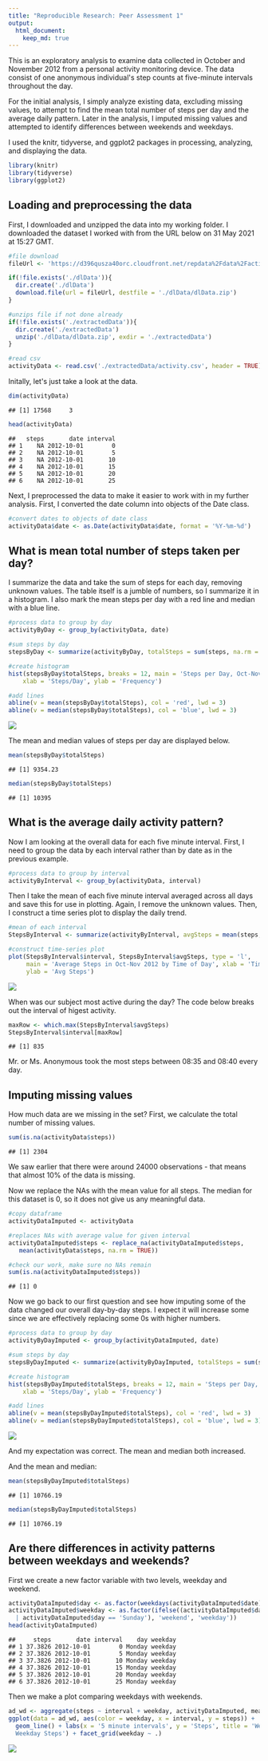 ```yaml
---
title: "Reproducible Research: Peer Assessment 1"
output: 
  html_document:
    keep_md: true
---
```


This is an exploratory analysis to examine data collected in October and November 2012 from a personal activity monitoring device. The data consist of one anonymous individual's step counts at five-minute intervals throughout the day.

For the initial analysis, I simply analyze existing data, excluding missing values, to attempt to find the mean total number of steps per day and the average daily pattern. Later in the analysis, I imputed missing values and attempted to identify differences between weekends and weekdays.

I used the knitr, tidyverse, and ggplot2 packages in processing, analyzing, and displaying the data.

```r
library(knitr)
library(tidyverse)
library(ggplot2)
```

## Loading and preprocessing the data

First, I downloaded and unzipped the data into my working folder. I downloaded the dataset I worked with from the URL below on 31 May 2021 at 15:27 GMT.

```r
#file download
fileUrl <- 'https://d396qusza40orc.cloudfront.net/repdata%2Fdata%2Factivity.zip'

if(!file.exists('./dlData')){
  dir.create('./dlData')
  download.file(url = fileUrl, destfile = './dlData/dlData.zip')
}

#unzips file if not done already
if(!file.exists('./extractedData')){
  dir.create('./extractedData')
  unzip('./dlData/dlData.zip', exdir = './extractedData')
}

#read csv
activityData <- read.csv('./extractedData/activity.csv', header = TRUE)
```

Initally, let's just take a look at the data.

```r
dim(activityData)
```

```
## [1] 17568     3
```

```r
head(activityData)
```

```
##   steps       date interval
## 1    NA 2012-10-01        0
## 2    NA 2012-10-01        5
## 3    NA 2012-10-01       10
## 4    NA 2012-10-01       15
## 5    NA 2012-10-01       20
## 6    NA 2012-10-01       25
```

Next, I preprocessed the data to make it easier to work with in my further analysis. First, I converted the date column into objects of the Date class.

```r
#convert dates to objects of date class
activityData$date <- as.Date(activityData$date, format = '%Y-%m-%d')
```

## What is mean total number of steps taken per day?

I summarize the data and take the sum of steps for each day, removing unknown values. The table itself is a jumble of numbers, so I summarize it in a histogram. I also mark the mean steps per day with a red line and median with a blue line.

```r
#process data to group by day
activityByDay <- group_by(activityData, date)

#sum steps by day
stepsByDay <- summarize(activityByDay, totalSteps = sum(steps, na.rm = TRUE))

#create histogram
hist(stepsByDay$totalSteps, breaks = 12, main = 'Steps per Day, Oct-Nov 2012',
    xlab = 'Steps/Day', ylab = 'Frequency')

#add lines
abline(v = mean(stepsByDay$totalSteps), col = 'red', lwd = 3)
abline(v = median(stepsByDay$totalSteps), col = 'blue', lwd = 3)
```

![](PA1_files/figure-html/unnamed-chunk-5-1.png)<!-- -->

The mean and median values of steps per day are displayed below.

```r
mean(stepsByDay$totalSteps)
```

```
## [1] 9354.23
```

```r
median(stepsByDay$totalSteps)
```

```
## [1] 10395
```

## What is the average daily activity pattern?
Now I am looking at the overall data for each five minute interval. First, I need to group the data by each interval rather than by date as in the previous example.

```r
#process data to group by interval
activityByInterval <- group_by(activityData, interval)
```

Then I take the mean of each five minute interval averaged across all days and save this for use in plotting. Again, I remove the unknown values. Then, I construct a time series plot to display the daily trend.

```r
#mean of each interval
StepsByInterval <- summarize(activityByInterval, avgSteps = mean(steps, na.rm = TRUE))

#construct time-series plot
plot(StepsByInterval$interval, StepsByInterval$avgSteps, type = 'l',
     main = 'Average Steps in Oct-Nov 2012 by Time of Day', xlab = 'Time (24 hr clock)',
     ylab = 'Avg Steps')
```

![](PA1_files/figure-html/unnamed-chunk-8-1.png)<!-- -->

When was our subject most active during the day? The code below breaks out the interval of higest activity.

```r
maxRow <- which.max(StepsByInterval$avgSteps)
StepsByInterval$interval[maxRow]
```

```
## [1] 835
```

Mr. or Ms. Anonymous took the most steps between 08:35 and 08:40 every day.

## Imputing missing values
How much data are we missing in the set? First, we calculate the total number of missing values.

```r
sum(is.na(activityData$steps))
```

```
## [1] 2304
```

We saw earlier that there were around 24000 observations - that means that almost 10% of the data is missing.

Now we replace the NAs with the mean value for all steps. The median for this dataset is 0, so it does not give us any meaningful data.



```r
#copy dataframe
activityDataImputed <- activityData

#replaces NAs with average value for given interval
activityDataImputed$steps <- replace_na(activityDataImputed$steps, 
   mean(activityData$steps, na.rm = TRUE))

#check our work, make sure no NAs remain
sum(is.na(activityDataImputed$steps))
```

```
## [1] 0
```

Now we go back to our first question and see how imputing some of the data changed our overall day-by-day steps. I expect it will increase some since we are effectively replacing some 0s with higher numbers.


```r
#process data to group by day
activityByDayImputed <- group_by(activityDataImputed, date)

#sum steps by day
stepsByDayImputed <- summarize(activityByDayImputed, totalSteps = sum(steps))

#create histogram
hist(stepsByDayImputed$totalSteps, breaks = 12, main = 'Steps per Day, Oct-Nov 2012 with Imputed Data',
    xlab = 'Steps/Day', ylab = 'Frequency')

#add lines
abline(v = mean(stepsByDayImputed$totalSteps), col = 'red', lwd = 3)
abline(v = median(stepsByDayImputed$totalSteps), col = 'blue', lwd = 3)
```

![](PA1_files/figure-html/unnamed-chunk-12-1.png)<!-- -->

And my expectation was correct. The mean and median both increased.

And the mean and median:

```r
mean(stepsByDayImputed$totalSteps)
```

```
## [1] 10766.19
```

```r
median(stepsByDayImputed$totalSteps)
```

```
## [1] 10766.19
```

## Are there differences in activity patterns between weekdays and weekends?

First we create a new factor variable with two levels, weekday and weekend.

```r
activityDataImputed$day <- as.factor(weekdays(activityDataImputed$date))
activityDataImputed$weekday <- as.factor(ifelse((activityDataImputed$day == 'Saturday'
  | activityDataImputed$day == 'Sunday'), 'weekend', 'weekday'))
head(activityDataImputed)
```

```
##     steps       date interval    day weekday
## 1 37.3826 2012-10-01        0 Monday weekday
## 2 37.3826 2012-10-01        5 Monday weekday
## 3 37.3826 2012-10-01       10 Monday weekday
## 4 37.3826 2012-10-01       15 Monday weekday
## 5 37.3826 2012-10-01       20 Monday weekday
## 6 37.3826 2012-10-01       25 Monday weekday
```

Then we make a plot comparing weekdays with weekends.

```r
ad_wd <- aggregate(steps ~ interval + weekday, activityDataImputed, mean)
ggplot(data = ad_wd, aes(color = weekday, x = interval, y = steps)) +
  geom_line() + labs(x = '5 minute intervals', y = 'Steps', title = 'Weekend vs.
  Weekday Steps') + facet_grid(weekday ~ .)
```

![](PA1_files/figure-html/unnamed-chunk-15-1.png)<!-- -->
